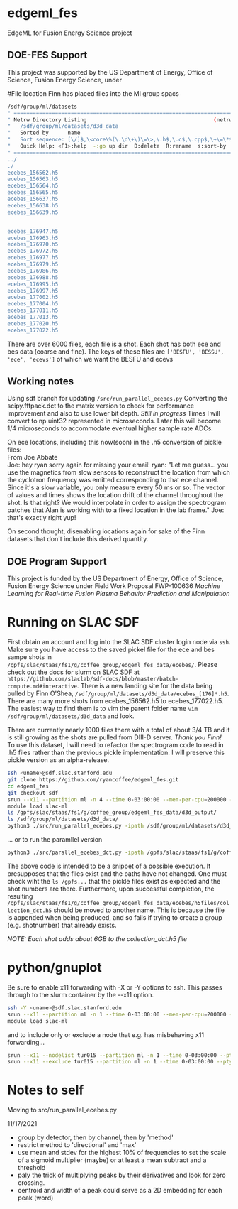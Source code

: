 # edgeml_fes
EdgeML for Fusion Energy Science project  

## DOE-FES Support
This project was supported by the US Department of Energy, Office of Science, Fusion Energy Science, under

#File location 
Finn has placed files into the Ml group spacs  
```bash
/sdf/group/ml/datasets
" ============================================================================                                                                                                                                     
" Netrw Directory Listing                                        (netrw v149)
"   /sdf/group/ml/datasets/d3d_data
"   Sorted by      name
"   Sort sequence: [\/]$,\<core\%(\.\d\+\)\=\>,\.h$,\.c$,\.cpp$,\~\=\*$,*,\.o$,\.obj$,\.info$,\.swp$,\.bak$,\~$
"   Quick Help: <F1>:help  -:go up dir  D:delete  R:rename  s:sort-by  x:exec
" ============================================================================
../
./
ecebes_156562.h5
ecebes_156563.h5
ecebes_156564.h5
ecebes_156565.h5
ecebes_156637.h5
ecebes_156638.h5
ecebes_156639.h5


ecebes_176947.h5
ecebes_176963.h5
ecebes_176970.h5
ecebes_176972.h5
ecebes_176977.h5
ecebes_176979.h5
ecebes_176986.h5
ecebes_176988.h5
ecebes_176995.h5
ecebes_176997.h5
ecebes_177002.h5
ecebes_177004.h5
ecebes_177011.h5
ecebes_177013.h5
ecebes_177020.h5
ecebes_177022.h5         
```
There are over 6000 files, each file is a shot.  Each shot has both ece and bes data (coarse and fine).
The keys of these files are ```['BESFU', 'BESSU', 'ece', 'ecevs']```  of which we want the BESFU and ecevs


## Working notes
Using sdf branch for updating ```/src/run_parallel_ecebes.py```
Converting the scipy.fftpack.dct to the matrix version to check for performance improvement and also to use lower bit depth.  *Still in progress*
Times I will convert to np.uint32 represented in microseconds. Later this will become 1/4 microseconds to accommodate eventual higher sample rate ADCs.  

On ece locations, including this now(soon) in the .h5 conversion of pickle files:   
From Joe Abbate  
Joe: hey ryan sorry again for missing your email!
ryan: "Let me guess... you use the magnetics from slow sensors to reconstruct the location from which the cyclotron frequency was emitted corresponding to that ece channel. Since it's a slow variable, you only measure every 50 ms or so. The vector of values and times shows the location drift of the channel throughout the shot. Is that right? We would interpolate in order to assign the spectrogram patches that Alan is working with to a fixed location in the lab frame."
Joe: that's exactly right yup!  

On second thought, disenabling locations again for sake of the Finn datasets that don't include this derived quantity.  

## DOE Program Support
This project is funded by the US Department of Energy, Office of Science, Fusion Energy Science under Field Work Proposal FWP-100636 *Machine Learning for Real-time Fusion Plasma Behavior Prediction and Manipulation*

# Running on SLAC SDF  
First obtain an account and log into the SLAC SDF cluster login node via ```ssh```.  Make sure you have access to the saved pickel file for the ece and bes sampe shots in ```/gpfs/slac/staas/fs1/g/coffee_group/edgeml_fes_data/ecebes/```.  Please check out the docs for slurm on SLAC SDF at ```https://github.com/slaclab/sdf-docs/blob/master/batch-compute.md#interactive```.
There is a new landing site for the data being pulled by Finn O'Shea, ```/sdf/group/ml/datasets/d3d_data/ecebes_[176]*.h5```.  There are many more shots from ecebes_156562.h5 to ecebes_177022.h5.  The easiest way to find them is to vim the parent folder name ```vim /sdf/group/ml/datasets/d3d_data``` and look.

There are currently nearly 1000 files there with a total of about 3/4 TB and it is still growing as the shots are pulled from DIII-D server.  *Thank you Finn!*  
To use this dataset, I will need to refactor the spectrogram code to read in .h5 files rather than the previous pickle implementation.  I will preserve this pickle version as an alpha-release.

```bash
ssh <uname>@sdf.slac.stanford.edu
git clone https://github.com/ryancoffee/edgeml_fes.git
cd edgeml_fes
git checkout sdf
srun --x11 --partition ml -n 4 --time 0-03:00:00 --mem-per-cpu=200000 --pty /bin/bash
module load slac-ml
ls /gpfs/slac/staas/fs1/g/coffee_group/edgeml_fes_data/d3d_output/
ls /sdf/group/ml/datasets/d3d_data/
python3 ./src/run_parallel_ecebes.py -ipath /sdf/group/ml/datasets/d3d_data -opath /gpfs/slac/staas/fs1/g/coffee_group/edgeml_fes_data/d3d_ouptut/h5files -nthreads 2 -nsamples_bes 1024 -nsamples_ece 512 -shots 157817 157818 157819 157820
```
... or to run the paramllel version  
```bash
python3 ./src/parallel_ecebes_dct.py -ipath /gpfs/slac/staas/fs1/g/coffee_group/edgeml_fes_data/ecebes -opath /gpfs/slac/staas/fs1/g/coffee_group/edgeml_fes_data/ecebes/h5files_para -nthreads 4 150616 150792 157102 163117
```

The above code is intended to be a snippet of a possible execution.  It presupposes that the files exist and the paths have not changed.  One must check wiht the ```ls /gpfs...``` that the pickle files exist as expected and the shot numbers are there.  Furthermore, upon successful completion, the resulting ```/gpfs/slac/staas/fs1/g/coffee_group/edgeml_fes_data/ecebes/h5files/collection_dct.h5``` should be moved to another name.  This is because the file is appended when being produced, and so fails if trying to create a group (e.g. shotnumber) that already exists.    

*NOTE: Each shot adds about 6GB to the collection_dct.h5 file*  

# python/gnuplot   
Be sure to enable x11 forwarding with -X or -Y options to ssh.  This passes through to the slurm container by the --x11 option.  

```bash
ssh -Y <uname>@sdf.slac.stanford.edu
srun --x11 --partition ml -n 1 --time 0-03:00:00 --mem-per-cpu=200000 --pty /bin/bash
module load slac-ml
```
and to include only or exclude a node that e.g. has misbehaving x11 forwarding...   
```bash
srun --x11 --nodelist tur015 --partition ml -n 1 --time 0-03:00:00 --pty /bin/bash
srun --x11 --exclude tur015 --partition ml -n 1 --time 0-03:00:00 --pty /bin/bash
```

# Notes to self  
Moving to src/run_parallel_ecebes.py

11/17/2021
* group by detector, then by channel, then by 'method'
* restrict method to 'directional' and 'max'
* use mean and stdev for the highest 10% of frequencies to set the scale of a sigmoid multiplier (maybe) or at least a mean subtract and a threshold
* paly the trick of multiplying peaks by their derivatives and look for zero crossing.
* centroid and width of a peak could serve as a 2D embedding for each peak (word)

